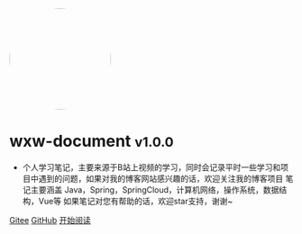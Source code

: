 
<!-- _coverpage.md -->

<img width="180px" style="border-radius: 50%" bor src="https://foruda.gitee.com/avatar/1677028826419692338/4957203_javastudywxw_1603295555.png">

# wxw-document <small>v1.0.0</small>

- 个人学习笔记，主要来源于B站上视频的学习，同时会记录平时一些学习和项目中遇到的问题，如果对我的博客网站感兴趣的话，欢迎关注我的博客项目 笔记主要涵盖 Java，Spring，SpringCloud，计算机网络，操作系统，数据结构，Vue等 如果笔记对您有帮助的话，欢迎star支持，谢谢~

[Gitee](https://gitee.com/iswxw/wxw-document) 
[GitHub](https://github.com/iswxw/wxw-document) 
[开始阅读](home.md) 

<!-- 背景图片 背景色 可以使用markdown语法添加 -->

 